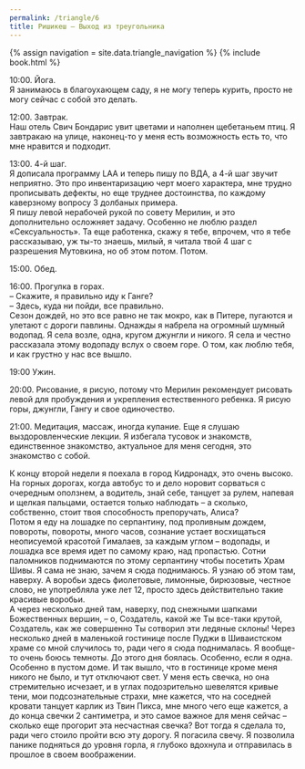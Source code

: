 ```yaml
---
permalink: /triangle/6
title: Ришикеш – Выход из треугольника
---
```

{% assign navigation  = site.data.triangle_navigation %}
{% include book.html %}

10:00. Йога.  
Я занимаюсь в благоухающем саду, я не могу теперь курить, просто не могу сейчас с собой это делать.

12:00. Завтрак.  
Наш отель Свич Бондарис увит цветами и наполнен щебетаньем птиц. Я завтракаю на улице, наконец-то у меня есть возможность есть то, что мне нравится и подходит.

13:00. 4-й шаг.  
Я дописала программу LAA и теперь пишу по ВДА, а 4-й шаг звучит неприятно. Это про инвентаризацию черт моего характера, мне трудно прописывать дефекты, но еще труднее достоинства, по каждому каверзному вопросу 3 долбаных примера.  
Я пишу левой нерабочей рукой по совету Мерилин, и это дополнительно осложняет задачу. Особенно не люблю раздел «Сексуальность». Та еще работенка, скажу я тебе, впрочем, что я тебе рассказываю, уж ты-то знаешь, милый, я читала твой 4 шаг с разрешения Мутовкина, но об этом потом. Потом.

15:00. Обед.

16:00. Прогулка в горах.  
– Скажите, я правильно иду к Ганге?  
– Здесь, куда ни пойди, все правильно.  
Сезон дождей, но это все равно не так мокро, как в Питере, пугаются и улетают с дороги павлины. Однажды я набрела на огромный шумный водопад. Я села возле, одна, кругом джунгли и никого. Я села и честно рассказала этому водопаду вслух о своем горе. О том, как люблю тебя, и как грустно у нас все вышло.

19:00 Ужин.

20:00. Рисование, я рисую, потому что Мерилин рекомендует рисовать левой для пробуждения и укрепления естественного ребенка. Я рисую горы, джунгли, Гангу и свое одиночество.

21:00. Медитация, массаж, иногда купание. Еще я слушаю выздоровленческие лекции. Я избегала тусовок и знакомств, единственное знакомство, актуальное для меня сегодня, это знакомство с собой.

К концу второй недели я поехала в город Кидронадх, это очень высоко. На горных дорогах, когда автобус то и дело норовит сорваться с очередным оползнем, а водитель, знай себе, танцует за рулем, напевая и щелкая пальцами, остается только наблюдать – а сколько, собственно, стоит твоя способность препоручать, Алиса?  
Потом я еду на лошадке по серпантину, под проливным дождем, повороты, повороты, много часов, сознание устает восхищаться неописуемой красотой Гималаев, за каждым углом – водопады, и лошадка все время идет по самому краю, над пропастью. Сотни паломников поднимаются по этому серпантину чтобы посетить Храм Шивы. Я сама не знаю, зачем я сюда поднимаюсь. Я узнаю об этом там, наверху. А воробьи здесь фиолетовые, лимонные, бирюзовые, честное слово, не употребляла уже лет 12, просто здесь действительно такие красивые воробьи.  
А через несколько дней там, наверху, под снежными шапками Божественных вершин, – о, Создатель, какой же Ты все-таки крутой, Создатель, как же совершенно Ты сотворил эти ледяные склоны! Через несколько дней в маленькой гостинице после Пуджи в Шиваистском храме со мной случилось то, ради чего я сюда поднималась. Я вообще-то очень боюсь темноты. До этого дня боялась. Особенно, если я одна. Особенно в пустом доме. И так вышло, что в гостинице кроме меня никого не было, и тут отключают свет. У меня есть свечка, но она стремительно исчезает, и в углах подозрительно шевелятся кривые тени, мои подсознательные страхи, мне кажется, что на соседней кровати танцует карлик из Твин Пикса, мне много чего еще кажется, а до конца свечки 2 сантиметра, и это самое важное для меня сейчас – сколько еще прогорит эта несчастная свечка? Вот тогда я сделала то, ради чего стоило пройти всю эту дорогу. Я погасила свечу. Я позволила панике подняться до уровня горла, я глубоко вдохнула и отправилась в прошлое в своем воображении.
